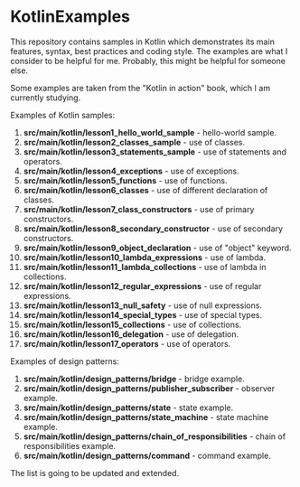 # KotlinExamples

This repository contains samples in Kotlin which demonstrates its main features, syntax, best practices and coding style.
The examples are what I consider to be helpful for me. Probably, this might be helpful for someone else.

Some examples are taken from the "Kotlin in action" book, which I am currently studying.

Examples of Kotlin samples:

1. **src/main/kotlin/lesson1_hello_world_sample** - hello-world sample.
2. **src/main/kotlin/lesson2_classes_sample** - use of classes.
3. **src/main/kotlin/lesson3_statements_sample** - use of statements and operators.
4. **src/main/kotlin/lesson4_exceptions** - use of exceptions.
5. **src/main/kotlin/lesson5_functions** - use of functions.
6. **src/main/kotlin/lesson6_classes** - use of different declaration of classes.
7. **src/main/kotlin/lesson7_class_constructors** - use of primary constructors.
8. **src/main/kotlin/lesson8_secondary_constructor** - use of secondary constructors.
9. **src/main/kotlin/lesson9_object_declaration** - use of "object" keyword.
10. **src/main/kotlin/lesson10_lambda_expressions** - use of lambda.
11. **src/main/kotlin/lesson11_lambda_collections** - use of lambda in collections.
12. **src/main/kotlin/lesson12_regular_expressions** - use of regular expressions.
13. **src/main/kotlin/lesson13_null_safety** - use of null expressions.
14. **src/main/kotlin/lesson14_special_types** - use of special types.
15. **src/main/kotlin/lesson15_collections** - use of collections.
16. **src/main/kotlin/lesson16_delegation** - use of delegation.
17. **src/main/kotlin/lesson17_operators** - use of operators.

Examples of design patterns:

1. **src/main/kotlin/design_patterns/bridge** - bridge example.
2. **src/main/kotlin/design_patterns/publisher_subscriber** - observer example.
3. **src/main/kotlin/design_patterns/state** - state example.
4. **src/main/kotlin/design_patterns/state_machine** - state machine example.
5. **src/main/kotlin/design_patterns/chain_of_responsibilities** - chain of responsibilities example.
6. **src/main/kotlin/design_patterns/command** - command example.

The list is going to be updated and extended.